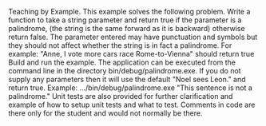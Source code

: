 Teaching by Example. 
This example solves the following problem. Write a function to take a string parameter and return true if the parameter is a palindrome, (the string is the same forward as it is backward) otherwise return false. The parameter entered may have punctuation and symbols but they should not affect whether the string is in fact a palindrome. For example: "Anne, I vote more cars race Rome-to-Vienna" should return true
Build and run the example. The application can be executed from the command line in the directory bin/debug/palindrome.exe. If you do not supply any parameters then it will use the default "Noel sees Leon." and return true. 
Example: .../bin/debug/palindrome.exe "This sentence is not a palindrome."
Unit tests are also provided for further clarification and example of how to setup unit tests and what to test. Comments in code are there only for the student and would not normally be there.

